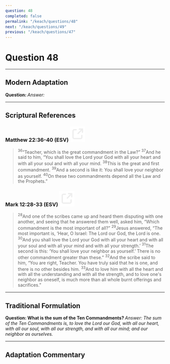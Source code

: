 ```yaml
---
question: 48
completed: false
permalink: "/keach/questions/48"
next: "/keach/questions/49"
previous: "/keach/questions/47"
---
```

# Question 48
---
## Modern Adaptation
<strong>
    Question:
</strong>

<em>
    Answer:
</em>

---
## Scriptural References
### Matthew 22:36-40 (ESV) <a href="https://biblegateway.com/passage/?search=Matthew+22%3A36-40&version=ESV"><img src="/assets/svg/link.svg"/></a>
> <sup>36</sup>“Teacher, which is the great commandment in the Law?”
> <sup>37</sup>And he said to him, “You shall love the Lord your God with all your heart and with all your soul and with all your mind.
> <sup>38</sup>This is the great and first commandment.
> <sup>39</sup>And a second is like it: You shall love your neighbor as yourself.
> <sup>40</sup>On these two commandments depend all the Law and the Prophets.”

### Mark 12:28-33 (ESV) <a href="https://biblegateway.com/passage/?search=Mark+12%3A28-33&version=ESV"><img src="/assets/svg/link.svg"/></a>
> <sup>28</sup>And one of the scribes came up and heard them disputing with one another, and seeing that he answered them well, asked him, “Which commandment is the most important of all?”
> <sup>29</sup>Jesus answered, “The most important is, ‘Hear, O Israel: The Lord our God, the Lord is one.
> <sup>30</sup>And you shall love the Lord your God with all your heart and with all your soul and with all your mind and with all your strength.’
> <sup>31</sup>The second is this: ‘You shall love your neighbor as yourself.’ There is no other commandment greater than these.”
> <sup>32</sup>And the scribe said to him, “You are right, Teacher. You have truly said that he is one, and there is no other besides him.
> <sup>33</sup>And to love him with all the heart and with all the understanding and with all the strength, and to love one's neighbor as oneself, is much more than all whole burnt offerings and sacrifices.”

---
## Traditional Formulation
<strong>
    Question: What is the sum of the Ten Commandments?
</strong>

<em>
    Answer: The sum of the Ten Commandments is, to love the Lord our God, with all our heart, with all our soul, with all our strength, and with all our mind; and our neighbor as ourselves.
</em>

---
## Adaptation Commentary
